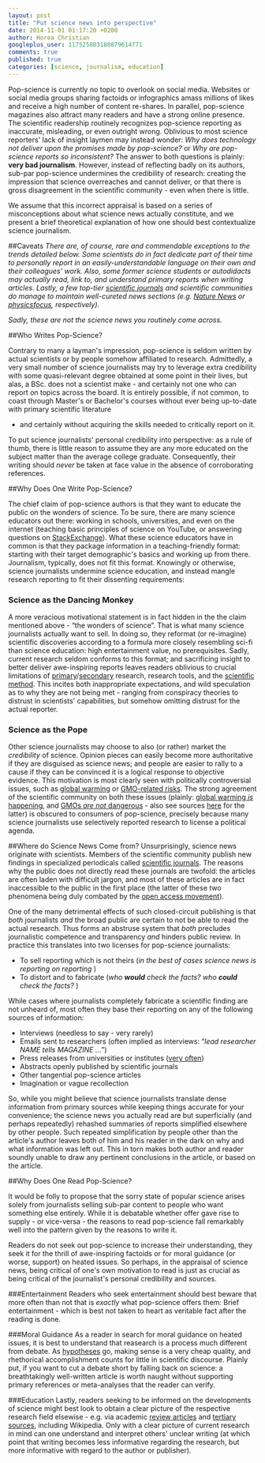 ```yaml
---
layout: post
title: "Put science news into perspective"
date: 2014-11-01 01:17:20 +0200
author: Horea Christian
googleplus_user: 117525803180879614771
comments: true
published: true
categories: [science, journalism, education]
---
```


Pop-science is currently no topic to overlook on social media.
Websites or social media groups sharing factoids or infographics amass millions of likes and receive a high number of content re-shares.
In parallel, pop-science magazines also attract many readers and have a strong online presence.
The scientific readership routinely recognizes pop-science reporting as inaccurate, misleading, or even outright wrong.
Oblivious to most science reporters' lack of insight laymen may instead wonder:
*Why does technology not deliver upon the promises made by pop-science?*
or *Why are pop-science reports so inconsistent?*
The answer to both questions is plainly: **very bad journalism**.
However, instead of reflecting badly on its authors, sub-par pop-science undermines the credibility of research: creating the impression that science overreaches and cannot deliver, or that there is gross disagreement in the scientific community - even when there is little.

We assume that this incorrect appraisal is based on a series of misconceptions about what science news actually constitute, and we present a brief theoretical explanation of how one should best contextualize science journalism.

<!-- more -->

##Caveats
*There are, of course, rare and commendable exceptions to the trends detailed below.
Some scientists do in fact dedicate part of their time to personally report in an easily-understandable language on their own and their colleagues' work.
Also, some former science students or autodidacts may actually read, link to, and understand primary reports when writing articles.
Lastly, a few top-tier [scientific journals](http://en.wikipedia.org/wiki/Scientific_journal) and scientific communities do manage to maintain well-cureted news sections (e.g. [Nature News](http://www.nature.com/news) or [physicsfocus](http://physicsfocus.org/), respectively).*

*Sadly, these are not the science news you routinely come across.*

##Who Writes Pop-Science?

Contrary to many a layman's impression, pop-science is seldom written by actual scientists or by people somehow affiliated to research.
Admittedly, a very small number of science journalists may try to leverage extra credibility with some quasi-relevant degree obtained at some point in their lives, but alas, a BSc. does not a scientist make - and certainly not one who can report on topics across the board.
It is entirely possible, if not common, to coast through Master's or Bachelor's courses without ever being up-to-date with primary scientific literature
- and certainly without acquiring the skills needed to critically report on it.

To put science journalists' personal credibility into perspective: as a rule of thumb, there is little reason to assume they are any more educated on the subject matter than the average college graduate.
Consequently, their writing should *never* be taken at face value in the absence of corroborating references.

##Why Does One Write Pop-Science?

The chief claim of pop-science authors is that they want to educate the public on the wonders of science.
To be sure, there are many science educators out there:
working in schools, universities, and even on the internet (teaching basic principles of science on YouTube, or answering questions on [StackExchange](http://en.wikipedia.org/wiki/Stack_Exchange)).
What these science educators have in common is that they package information in a teaching-friendly format: starting with their target demographic's basics and working up from there.
Journalism, typically, does not fit this format.
Knowingly or otherwise, science journalists undermine science education, and instead mangle research reporting to fit their dissenting requirements:

### Science as the Dancing Monkey
A more veracious motivational statement is in fact hidden in the the claim mentioned above -
“the wonders of science”.
That is what many science journalists actually want to sell.
In doing so, they reformat (or re-imagine) scientific discoveries according to a formula more closely resembling sci-fi than science education:
high entertainment value, no prerequisites.
Sadly, current research seldom conforms to this format;
and sacrificing insight to better deliver awe-inspiring reports leaves readers oblivious to crucial limitations of [primary](http://en.wikipedia.org/wiki/Primary_research)/[secondary](http://en.wikipedia.org/wiki/Secondary_research) research, research tools, and the [scientific method](http://en.wikipedia.org/wiki/Scientific_method).
This incites both inappropriate expectations, and wild speculation as to why they are not being met - ranging from conspiracy theories to distrust in scientists' capabilities, but somehow omitting distrust for the actual reporter.

### Science as the Pope
Other science journalists may choose to also (or rather) market the *credibility* of science.
Opinion pieces can easily become more authoritative if they are disguised as science news; and people are easier to rally to a cause if they can be convinced it is a logical response to objective evidence.
This motivation is most clearly seen with politically controversial issues, such as [global warming](http://en.wikipedia.org/wiki/Global_warming_controversy) or [GMO-related risks](http://en.wikipedia.org/wiki/Genetically_modified_food_controversies).
The strong agreement of the scientific community on both these issues (plainly: [global warming *is* happening](http://en.wikipedia.org/wiki/Scientific_opinion_on_climate_change), and [GMOs *are not* dangerous](http://www.ncbi.nlm.nih.gov/pmc/articles/PMC2408621/) - also see sources [here](http://en.wikipedia.org/wiki/Genetically_modified_food_controversies) for the latter) is obscured to consumers of pop-science, precisely because many science journalists use selectively reported research to license a political agenda.

##Where do Science News Come from?
Unsurprisingly, science news originate with scientists.
Members of the scientific community publish new findings in specialized periodicals called [scientific journals](http://en.wikipedia.org/wiki/Scientific_journal).
The reasons why the public does not directly read these journals are twofold: the articles are often laden with difficult jargon, and most of these articles are in fact inaccessible to the public in the first place (the latter of these two phenomena being duly combated by the [open access movement](http://whoneedsaccess.org/)).

One of the many detrimental effects of such closed-circuit publishing is that *both* journalists *and* the broad public are certain to not be able to read the actual research.
Thus forms an abstruse system that *both* precludes journalistic competence and transparency *and* hinders public review.
In practice this translates into two licenses for pop-science journalists:

* To sell reporting which is not theirs (*in the best of cases science news is reporting on reporting* )
* To distort and to fabricate (*who **would** check the facts? who **could** check the facts?* )

While cases where journalists completely fabricate a scientific finding are not unheard of, most often they base their reporting on any of the following sources of information:

* Interviews (needless to say - very rarely)
* Emails sent to researchers (often implied as interviews: “*lead researcher NAME tells MAGAZINE ...*”)
* Press releases from universities or institutes ([very often](http://www.scidev.net/global/communication/editorials/press-releases-may-be-tempting-but-they-miss-the-wider-picture.html))
* Abstracts openly published by scientific journals
* Other tangential pop-science articles
* Imagination or vague recollection

So, while you might believe that science journalists translate dense information from primary sources while keeping things accurate for your convenience; the science news you actually read are but superficially (and perhaps repeatedly) rehashed summaries of reports simplified elsewhere by other people.
Such repeated simplification by people other than the article's author leaves both of him and his reader in the dark on why and what information was left out.
This in torn makes both author and reader soundly unable to draw any pertinent conclusions in the article, or based on the article.

##Why Does One Read Pop-Science?

It would be folly to propose that the sorry state of popular science arises solely from journalists selling sub-par content to people who want something else entirely.
While it is debatable whether offer gave rise to supply - or vice-versa - the reasons to read pop-science fall remarkably well into the pattern given by the reasons to write it.

Readers do not seek out pop-science to increase their understanding, they seek it for the thrill of awe-inspiring factoids or for moral guidance (or worse, support) on heated issues.
So perhaps, in the appraisal of science news, being critical of one's own motivation to read is just as crucial as being critical of the journalist's personal credibility and sources.

###Entertainment
Readers who seek entertainment should best beware that more often than not that is *exactly* what pop-science offers them:
Brief entertainment - which is best not taken to heart as veritable fact after the reading is done.

###Moral Guidance
As a reader in search for moral guidance on heated issues, it is best to understand that reasearch is a process much different from debate.
As [hypotheses](http://en.wikipedia.org/wiki/Hypothesis) go, making sense is a very cheap quality, and rhethorical accomplishment counts for little in scientific discourse.
Plainly put, if you want to cut a debate short by falling back on science: a breathtakingly well-written article is worth naught without supporting primary references or meta-analyses that the reader can verify.

###Education
Lastly, readers seeking to be informed on the developments of science might best look to obtain a clear picture of the respective research field elsewise - e.g. via academic [review articles](http://en.wikipedia.org/wiki/Review_article) and [tertiary sources](http://en.wikipedia.org/wiki/Tertiary_source), including Wikipedia.
Only with a clear picture of current research in mind can one understand and interpret others' unclear writing (at which point that writing becomes less informative regarding the research, but more informative with regard to the author or publisher).
